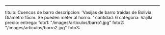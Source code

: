 ---
titulo: Cuencos de barro
descripcion: 'Vasijas de barro traidas de Bolivia. Diámetro 15cm. Se pueden meter
  al horno. '
cantidad: 6
categoria: Vajilla
precio: 
entrega: 
foto1: "/images/articulos/barro1.jpg"
foto2: "/images/articulos/barro2.jpg"
foto3: 
